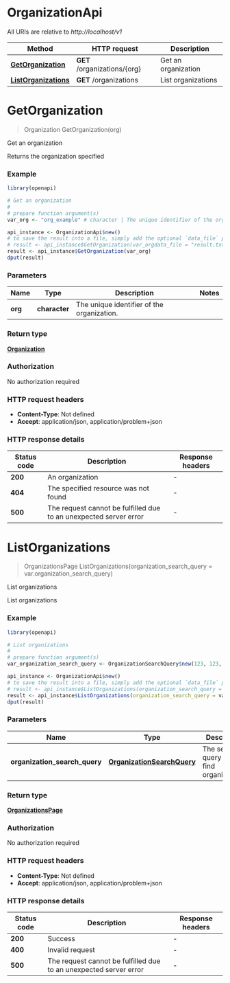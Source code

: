 # OrganizationApi

All URIs are relative to *http://localhost/v1*

Method | HTTP request | Description
------------- | ------------- | -------------
[**GetOrganization**](OrganizationApi.md#GetOrganization) | **GET** /organizations/{org} | Get an organization
[**ListOrganizations**](OrganizationApi.md#ListOrganizations) | **GET** /organizations | List organizations


# **GetOrganization**
> Organization GetOrganization(org)

Get an organization

Returns the organization specified

### Example
```R
library(openapi)

# Get an organization
#
# prepare function argument(s)
var_org <- "org_example" # character | The unique identifier of the organization.

api_instance <- OrganizationApi$new()
# to save the result into a file, simply add the optional `data_file` parameter, e.g.
# result <- api_instance$GetOrganization(var_orgdata_file = "result.txt")
result <- api_instance$GetOrganization(var_org)
dput(result)
```

### Parameters

Name | Type | Description  | Notes
------------- | ------------- | ------------- | -------------
 **org** | **character**| The unique identifier of the organization. | 

### Return type

[**Organization**](Organization.md)

### Authorization

No authorization required

### HTTP request headers

 - **Content-Type**: Not defined
 - **Accept**: application/json, application/problem+json

### HTTP response details
| Status code | Description | Response headers |
|-------------|-------------|------------------|
| **200** | An organization |  -  |
| **404** | The specified resource was not found |  -  |
| **500** | The request cannot be fulfilled due to an unexpected server error |  -  |

# **ListOrganizations**
> OrganizationsPage ListOrganizations(organization_search_query = var.organization_search_query)

List organizations

List organizations

### Example
```R
library(openapi)

# List organizations
#
# prepare function argument(s)
var_organization_search_query <- OrganizationSearchQuery$new(123, 123, c(OrganizationCategory$new()), c(ChallengeContributionRole$new()), OrganizationSort$new(), OrganizationDirection$new(), "searchTerms_example") # OrganizationSearchQuery | The search query used to find organizations. (Optional)

api_instance <- OrganizationApi$new()
# to save the result into a file, simply add the optional `data_file` parameter, e.g.
# result <- api_instance$ListOrganizations(organization_search_query = var_organization_search_querydata_file = "result.txt")
result <- api_instance$ListOrganizations(organization_search_query = var_organization_search_query)
dput(result)
```

### Parameters

Name | Type | Description  | Notes
------------- | ------------- | ------------- | -------------
 **organization_search_query** | [**OrganizationSearchQuery**](.md)| The search query used to find organizations. | [optional] 

### Return type

[**OrganizationsPage**](OrganizationsPage.md)

### Authorization

No authorization required

### HTTP request headers

 - **Content-Type**: Not defined
 - **Accept**: application/json, application/problem+json

### HTTP response details
| Status code | Description | Response headers |
|-------------|-------------|------------------|
| **200** | Success |  -  |
| **400** | Invalid request |  -  |
| **500** | The request cannot be fulfilled due to an unexpected server error |  -  |

